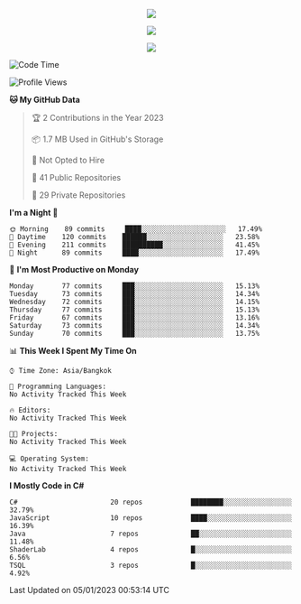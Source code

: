 <p align="center">
  <a href="say-hi.gif"> 
    <img align="center" src="say-hi.gif"/>
  </a>
</p>
<p align="center">
  <a href="https://github.com/htthinh1999">
    <img align="center" src="https://github-readme-stats-kappa-pink.vercel.app/api?username=htthinh1999&show_icons=true&count_private=true&theme=dracula"/>
  </a>
</p>
<p align="center">
  <a href="https://github.com/htthinh1999">
    <img src="https://github-readme-stats-kappa-pink.vercel.app/api/top-langs/?username=htthinh1999&layout=compact&langs_count=6&count_private=true&hide=tsql,hlsl,glsl,shaderlab&theme=dracula"/>
  </a>
</p>

<!--START_SECTION:waka-->
![Code Time](http://img.shields.io/badge/Code%20Time-0%20secs-blue)

![Profile Views](http://img.shields.io/badge/Profile%20Views-1-blue)

**🐱 My GitHub Data** 

> 🏆 2 Contributions in the Year 2023
 > 
> 📦 1.7 MB Used in GitHub's Storage 
 > 
> 🚫 Not Opted to Hire
 > 
> 📜 41 Public Repositories 
 > 
> 🔑 29 Private Repositories  
 > 
**I'm a Night 🦉** 

```text
🌞 Morning    89 commits     ████░░░░░░░░░░░░░░░░░░░░░   17.49% 
🌆 Daytime    120 commits    ██████░░░░░░░░░░░░░░░░░░░   23.58% 
🌃 Evening    211 commits    ██████████░░░░░░░░░░░░░░░   41.45% 
🌙 Night      89 commits     ████░░░░░░░░░░░░░░░░░░░░░   17.49%

```
📅 **I'm Most Productive on Monday** 

```text
Monday       77 commits     ███░░░░░░░░░░░░░░░░░░░░░░   15.13% 
Tuesday      73 commits     ███░░░░░░░░░░░░░░░░░░░░░░   14.34% 
Wednesday    72 commits     ███░░░░░░░░░░░░░░░░░░░░░░   14.15% 
Thursday     77 commits     ███░░░░░░░░░░░░░░░░░░░░░░   15.13% 
Friday       67 commits     ███░░░░░░░░░░░░░░░░░░░░░░   13.16% 
Saturday     73 commits     ███░░░░░░░░░░░░░░░░░░░░░░   14.34% 
Sunday       70 commits     ███░░░░░░░░░░░░░░░░░░░░░░   13.75%

```


📊 **This Week I Spent My Time On** 

```text
⌚︎ Time Zone: Asia/Bangkok

💬 Programming Languages: 
No Activity Tracked This Week

🔥 Editors: 
No Activity Tracked This Week

🐱‍💻 Projects: 
No Activity Tracked This Week

💻 Operating System: 
No Activity Tracked This Week

```

**I Mostly Code in C#** 

```text
C#                       20 repos            ████████░░░░░░░░░░░░░░░░░   32.79% 
JavaScript               10 repos            ████░░░░░░░░░░░░░░░░░░░░░   16.39% 
Java                     7 repos             ██░░░░░░░░░░░░░░░░░░░░░░░   11.48% 
ShaderLab                4 repos             █░░░░░░░░░░░░░░░░░░░░░░░░   6.56% 
TSQL                     3 repos             █░░░░░░░░░░░░░░░░░░░░░░░░   4.92%

```



 Last Updated on 05/01/2023 00:53:14 UTC
<!--END_SECTION:waka-->
